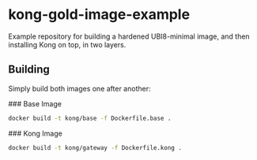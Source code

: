 # kong-gold-image-example
Example repository for building a hardened UBI8-minimal image, and then installing Kong on top, in two layers.

## Building

Simply build both images one after another:

### Base Image

```sh
docker build -t kong/base -f Dockerfile.base .
```

### Kong Image

```sh
docker build -t kong/gateway -f Dockerfile.kong .
```
